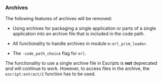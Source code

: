 <!--
%% %CopyrightBegin%
%%
%% SPDX-License-Identifier: Apache-2.0
%%
%% Copyright Ericsson AB 2024-2025. All Rights Reserved.
%%
%% Licensed under the Apache License, Version 2.0 (the "License");
%% you may not use this file except in compliance with the License.
%% You may obtain a copy of the License at
%%
%%     http://www.apache.org/licenses/LICENSE-2.0
%%
%% Unless required by applicable law or agreed to in writing, software
%% distributed under the License is distributed on an "AS IS" BASIS,
%% WITHOUT WARRANTIES OR CONDITIONS OF ANY KIND, either express or implied.
%% See the License for the specific language governing permissions and
%% limitations under the License.
%%
%% %CopyrightEnd%
-->
### Archives

The following features of archives will be removed:

* Using archives for packaging a single application or parts of a single application
  into an archive file that is included in the code path.

* All functionality to handle archives in module `m:erl_prim_loader`.

* The `-code_path_choice` flag for `erl`.

The functionality to use a single archive file in Escripts is **not**
deprecated and will continue to work.  However, to access files in the
archive, the `escript:extract/2` function has to be used.
